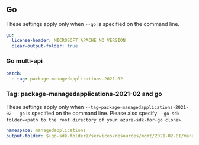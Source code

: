 ## Go

These settings apply only when `--go` is specified on the command line.

```yaml $(go)
go:
  license-header: MICROSOFT_APACHE_NO_VERSION
  clear-output-folder: true
```

### Go multi-api

``` yaml $(go) && $(multiapi)
batch:
  - tag: package-managedapplications-2021-02
```

### Tag: package-managedapplications-2021-02 and go

These settings apply only when `--tag=package-managedapplications-2021-02 --go` is specified on the command line.
Please also specify `--go-sdk-folder=<path to the root directory of your azure-sdk-for-go clone>`.

``` yaml $(tag) == 'package-managedapplications-2021-02' && $(go)
namespace: managedapplications
output-folder: $(go-sdk-folder)/services/resources/mgmt/2021-02-01/managedapplications
```